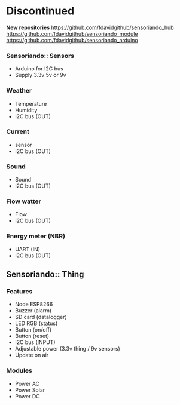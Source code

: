 # Discontinued
**New repositories**
https://github.com/fdavidgithub/sensoriando_hub
https://github.com/fdavidgithub/sensoriando_module
https://github.com/fdavidgithub/sensoriando_arduino


### Sensoriando:: Sensors
* Arduino for I2C bus
* Supply 3.3v 5v or 9v

### Weather
* Temperature
* Humidity
* I2C bus (OUT)

### Current
* sensor
* I2C bus (OUT)

### Sound
* Sound
* I2C bus (OUT)

### Flow watter
* Flow
* I2C bus (OUT)

### Energy meter (NBR)
* UART (IN)
* I2C bus (OUT)

## Sensoriando:: Thing
### Features
* Node ESP8266
* Buzzer (alarm)
* SD card (datalogger)
* LED RGB (status)
* Button (on/off)
* Button (reset)
* I2C bus (INPUT)
* Adjustable power (3.3v thing / 9v sensors)
* Update on air

### Modules
* Power AC
* Power Solar
* Power DC

